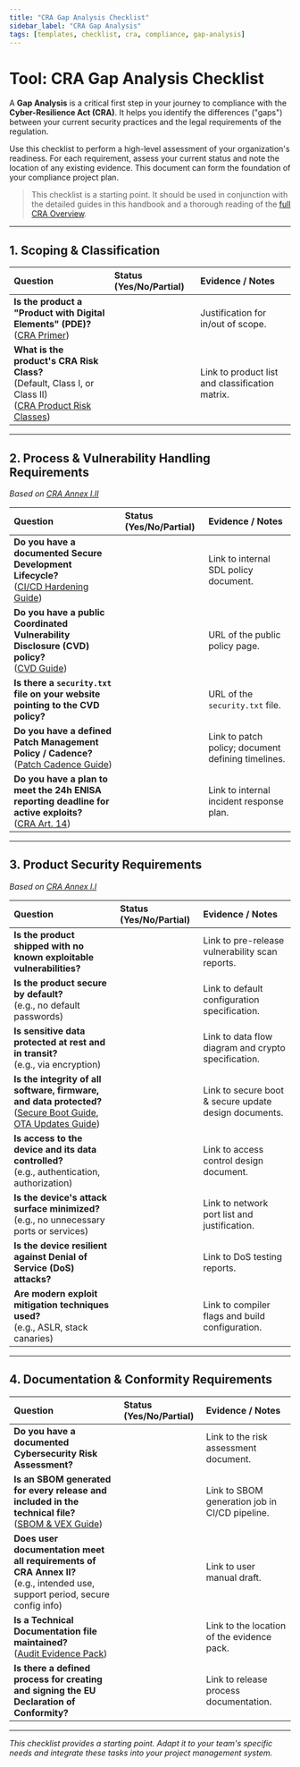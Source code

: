 ```yaml
---
title: "CRA Gap Analysis Checklist"
sidebar_label: "CRA Gap Analysis"
tags: [templates, checklist, cra, compliance, gap-analysis]
---
```

# Tool: CRA Gap Analysis Checklist

A **Gap Analysis** is a critical first step in your journey to compliance with the **Cyber-Resilience Act (CRA)**. It helps you identify the differences ("gaps") between your current security practices and the legal requirements of the regulation.

Use this checklist to perform a high-level assessment of your organization's readiness. For each requirement, assess your current status and note the location of any existing evidence. This document can form the foundation of your compliance project plan.

> This checklist is a starting point. It should be used in conjunction with the detailed guides in this handbook and a thorough reading of the [full CRA Overview](../../standards/eu/cra-overview.md).

---

## 1. Scoping & Classification

| Question | Status (Yes/No/Partial) | Evidence / Notes |
| :--- | :--- | :--- |
| **Is the product a "Product with Digital Elements" (PDE)?**<br/>([CRA Primer](../../quick-start/cra-primer.md)) | | Justification for in/out of scope. |
| **What is the product's CRA Risk Class?**<br/>(Default, Class I, or Class II)<br/>([CRA Product Risk Classes](../../standards/eu/cra-overview.md#product-risk-classes)) | | Link to product list and classification matrix. |

---

## 2. Process & Vulnerability Handling Requirements
_Based on [CRA Annex I.II][cra_annexI]_

| Question | Status (Yes/No/Partial) | Evidence / Notes |
| :--- | :--- | :--- |
| **Do you have a documented Secure Development Lifecycle?**<br/>([CI/CD Hardening Guide](../../implementation/operate-phase/cicd-hardening.md)) | | Link to internal SDL policy document. |
| **Do you have a public Coordinated Vulnerability Disclosure (CVD) policy?**<br/>([CVD Guide](../../implementation/operate-phase/vulnerability-disclosure.md)) | | URL of the public policy page. |
| **Is there a `security.txt` file on your website pointing to the CVD policy?** | | URL of the `security.txt` file. |
| **Do you have a defined Patch Management Policy / Cadence?**<br/>([Patch Cadence Guide](../../implementation/operate-phase/patch-cadence.md)) | | Link to patch policy; document defining timelines. |
| **Do you have a plan to meet the 24h ENISA reporting deadline for active exploits?**<br/>([CRA Art. 14][cra_art14]) | | Link to internal incident response plan. |

---

## 3. Product Security Requirements
_Based on [CRA Annex I.I][cra_annexI]_

| Question | Status (Yes/No/Partial) | Evidence / Notes |
| :--- | :--- | :--- |
| **Is the product shipped with no known exploitable vulnerabilities?** | | Link to pre-release vulnerability scan reports. |
| **Is the product secure by default?**<br/>(e.g., no default passwords) | | Link to default configuration specification. |
| **Is sensitive data protected at rest and in transit?**<br/>(e.g., via encryption) | | Link to data flow diagram and crypto specification. |
| **Is the integrity of all software, firmware, and data protected?**<br/>([Secure Boot Guide](../../implementation/build-phase/secure-boot.md), [OTA Updates Guide](../../implementation/build-phase/ota-updates.md)) | | Link to secure boot & secure update design documents. |
| **Is access to the device and its data controlled?**<br/>(e.g., authentication, authorization) | | Link to access control design document. |
| **Is the device's attack surface minimized?**<br/>(e.g., no unnecessary ports or services) | | Link to network port list and justification. |
| **Is the device resilient against Denial of Service (DoS) attacks?** | | Link to DoS testing reports. |
| **Are modern exploit mitigation techniques used?**<br/>(e.g., ASLR, stack canaries) | | Link to compiler flags and build configuration. |

---

## 4. Documentation & Conformity Requirements

| Question | Status (Yes/No/Partial) | Evidence / Notes |
| :--- | :--- | :--- |
| **Do you have a documented Cybersecurity Risk Assessment?** | | Link to the risk assessment document. |
| **Is an SBOM generated for every release and included in the technical file?**<br/>([SBOM & VEX Guide](../../implementation/build-phase/sbom-vex.md)) | | Link to SBOM generation job in CI/CD pipeline. |
| **Does user documentation meet all requirements of CRA Annex II?**<br/>(e.g., intended use, support period, secure config info) | | Link to user manual draft. |
| **Is a Technical Documentation file maintained?**<br/>([Audit Evidence Pack](../policy-and-evidence/audit-evidence-pack.md)) | | Link to the location of the evidence pack. |
| **Is there a defined process for creating and signing the EU Declaration of Conformity?** | | Link to release process documentation. |

---

*This checklist provides a starting point. Adapt it to your team's specific needs and integrate these tasks into your project management system.* 

<!-- Citations -->
[cra_art14]: https://eur-lex.europa.eu/legal-content/EN/TXT/?uri=CELEX:02024R2847-20241120#art_14 "CRA Article 14 – Reporting obligations of manufacturers"
[cra_annexI]: https://eur-lex.europa.eu/legal-content/EN/TXT/?uri=CELEX:02024R2847-20241120#anx_I "CRA Annex I – Essential cybersecurity requirements"
